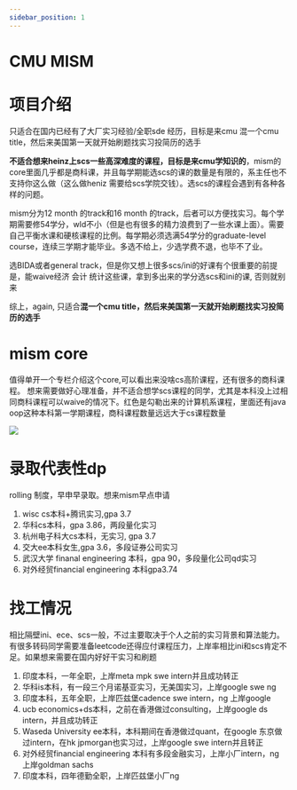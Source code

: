 ```yaml
---
sidebar_position: 1
---
```

# CMU MISM
# 项目介绍
只适合在国内已经有了大厂实习经验/全职sde 经历，目标是来cmu 混一个cmu title，然后来美国第一天就开始刷题找实习投简历的选手

**不适合想来heinz上scs一些高深难度的课程，目标是来cmu学知识的**，mism的core里面几乎都是商科课，并且每学期能选scs的课的数量是有限的，系主任也不支持你这么做（这么做heniz 需要给scs学院交钱）。选scs的课程会遇到有各种各样的问题。

mism分为12 month 的track和16 month 的track，后者可以方便找实习。每个学期需要修54学分，wld不小（但是也有很多的精力浪费到了一些水课上面）。需要自己平衡水课和硬核课程的比例。每学期必须选满54学分的graduate-level course，连续三学期才能毕业。多选不给上，少选学费不退，也毕不了业。

选BIDA或者general track，但是你又想上很多scs/ini的好课有个很重要的前提是，能waive经济  会计  统计这些课，拿到多出来的学分选scs和ini的课, 否则就别来

综上，again, 只适合**混一个cmu title，然后来美国第一天就开始刷题找实习投简历的选手**

# mism core
值得单开一个专栏介绍这个core,可以看出来没啥cs高阶课程，还有很多的商科课程。
想来需要做好心理准备，并不适合想学scs课程的同学，尤其是本科没上过相同商科课程可以waive的情况下。红色是勾勒出来的计算机系课程，里面还有java oop这种本科第一学期课程，商科课程数量远远大于cs课程数量

![](/img/mismcore.png)

# 录取代表性dp
rolling 制度，早申早录取。想来mism早点申请

1. wisc cs本科+腾讯实习,gpa 3.7
2. 华科cs本科，gpa 3.86，两段量化实习
3. 杭州电子科大cs本科，无实习, gpa 3.7
4. 交大ee本科女生,gpa 3.6，多段证券公司实习
5. 武汉大学 finanal engineering 本科，gpa 90，多段量化公司qd实习
6. 对外经贸financial engineering 本科gpa3.74

# 找工情况
相比隔壁ini、ece、scs一般，不过主要取决于个人之前的实习背景和算法能力。
有很多转码同学需要准备leetcode还得应付课程压力，上岸率相比ini和scs肯定不足。如果想来需要在国内好好干实习和刷题

1. 印度本科，一年全职，上岸meta mpk swe intern并且成功转正
2. 华科is本科，有一段三个月诺基亚实习，无美国实习，上岸google swe ng
3. 印度本科，五年全职，上岸匹兹堡cadence swe intern，ng 上岸google
4. ucb economics+ds本科，之前在香港做过consulting，上岸google ds intern，并且成功转正
5. Waseda University ee本科，本科期间在香港做过quant，在google 东京做过intern，在hk jpmorgan也实习过，上岸google swe intern并且转正
6. 对外经贸financial engineering 本科有多段金融实习，上岸小厂intern，ng 上岸goldman sachs
7. 印度本科，四年德勤全职，上岸匹兹堡小厂ng